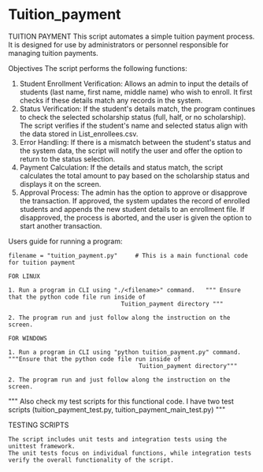 # Tuition_payment

TUITION PAYMENT
This script automates a simple tuition payment process. It is designed for use by administrators or personnel responsible for managing 
tuition payments.

Objectives
The script performs the following functions:

1. Student Enrollment Verification: Allows an admin to input the details of students (last name, first name, middle name) who wish to enroll. 
It first checks if these details match any records in the system.
2. Status Verification: If the student's details match, the program continues to check the selected scholarship status (full, half, or no scholarship). 
The script verifies if the student's name and selected status align with the data stored in List_enrollees.csv.
3. Error Handling: If there is a mismatch between the student's status and the system data, the script will notify the user and offer the 
option to return to the status selection.
4. Payment Calculation: If the details and status match, the script calculates the total amount to pay based on the scholarship status and 
displays it on the screen.
5. Approval Process: The admin has the option to approve or disapprove the transaction. If approved, the system updates the record of enrolled 
students and appends the new student details to an enrollment file. If disapproved, the process is aborted, and the user is given the option 
to start another transaction.

Users guide for running a program:

	filename = "tuition_payment.py"		# This is a main functional code for tuition payment

	FOR LINUX

	1. Run a program in CLI using "./<filename>" command.   """ Ensure that the python code file run inside of
								    Tuition_payment directory """
	
	2. The program run and just follow along the instruction on the screen.

	FOR WINDOWS

	1. Run a program in CLI using "python tuition_payment.py" command.    """Ensure that the python code file run inside of
										 Tuition_payment directory"""
	
	2. The program run and just follow along the instruction on the screen.


""" Also check my test scripts for this functional code. I have two test scripts (tuition_payment_test.py, 
    tuition_payment_main_test.py) """

TESTING SCRIPTS
	
	The script includes unit tests and integration tests using the unittest framework. 
	The unit tests focus on individual functions, while integration tests verify the overall functionality of the script.

